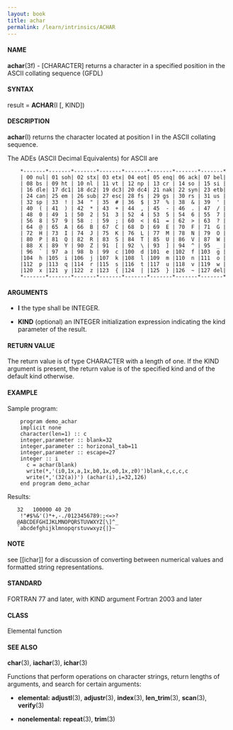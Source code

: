 ```yaml
---
layout: book
title: achar
permalink: /learn/intrinsics/ACHAR
---
```

#### NAME

__achar__(3f) - \[CHARACTER\] returns a character in a specified position in the ASCII collating sequence
(GFDL)

#### SYNTAX

result = __ACHAR__(I \[, KIND\])

#### DESCRIPTION

__achar__(I) returns the character located at position I in the ASCII
collating sequence.

The ADEs (ASCII Decimal Equivalents) for ASCII are

```
    *-------*-------*-------*-------*-------*-------*-------*-------*
    | 00 nul| 01 soh| 02 stx| 03 etx| 04 eot| 05 enq| 06 ack| 07 bel|
    | 08 bs | 09 ht | 10 nl | 11 vt | 12 np | 13 cr | 14 so | 15 si |
    | 16 dle| 17 dc1| 18 dc2| 19 dc3| 20 dc4| 21 nak| 22 syn| 23 etb|
    | 24 can| 25 em | 26 sub| 27 esc| 28 fs | 29 gs | 30 rs | 31 us |
    | 32 sp | 33  ! | 34  " | 35  # | 36  $ | 37  % | 38  & | 39  ' |
    | 40  ( | 41  ) | 42  * | 43  + | 44  , | 45  - | 46  . | 47  / |
    | 48  0 | 49  1 | 50  2 | 51  3 | 52  4 | 53  5 | 54  6 | 55  7 |
    | 56  8 | 57  9 | 58  : | 59  ; | 60  < | 61  = | 62  > | 63  ? |
    | 64  @ | 65  A | 66  B | 67  C | 68  D | 69  E | 70  F | 71  G |
    | 72  H | 73  I | 74  J | 75  K | 76  L | 77  M | 78  N | 79  O |
    | 80  P | 81  Q | 82  R | 83  S | 84  T | 85  U | 86  V | 87  W |
    | 88  X | 89  Y | 90  Z | 91  [ | 92  \ | 93  ] | 94  ^ | 95  _ |
    | 96  ` | 97  a | 98  b | 99  c |100  d |101  e |102  f |103  g |
    |104  h |105  i |106  j |107  k |108  l |109  m |110  n |111  o |
    |112  p |113  q |114  r |115  s |116  t |117  u |118  v |119  w |
    |120  x |121  y |122  z |123  { |124  | |125  } |126  ~ |127 del|
    *-------*-------*-------*-------*-------*-------*-------*-------*
```

#### ARGUMENTS

  - __I__
    the type shall be INTEGER.

  - __KIND__
    (optional) an INTEGER initialization expression indicating the kind
    parameter of the result.

#### RETURN VALUE

The return value is of type CHARACTER with a length of one. If the KIND
argument is present, the return value is of the specified kind and of
the default kind otherwise.

#### EXAMPLE

Sample program:

```
    program demo_achar
    implicit none
    character(len=1) :: c
    integer,parameter :: blank=32
    integer,parameter :: horizonal_tab=11
    integer,parameter :: escape=27
    integer :: i
      c = achar(blank)
      write(*,'(i0,1x,a,1x,b0,1x,o0,1x,z0)')blank,c,c,c,c
      write(*,'(32(a))') (achar(i),i=32,126)
    end program demo_achar
```

Results:

```
   32   100000 40 20
    !"#$%&'()*+,-./0123456789:;<=>?
   @ABCDEFGHIJKLMNOPQRSTUVWXYZ[\]^_
   `abcdefghijklmnopqrstuvwxyz{|}~
```

#### NOTE

see \[\[ichar\]\] for a discussion of converting between numerical
values and formatted string representations.

#### STANDARD

FORTRAN 77 and later, with KIND argument Fortran 2003 and later

#### CLASS

Elemental function

#### SEE ALSO

__char__(3), __iachar__(3), __ichar__(3)

Functions that perform operations on character strings, return lengths
of arguments, and search for certain arguments:

  - __elemental:__
    __adjustl__(3), __adjustr__(3), __index__(3), __len\_trim__(3),
    __scan__(3), __verify__(3)

  - __nonelemental:__
    __repeat__(3), __trim__(3)
